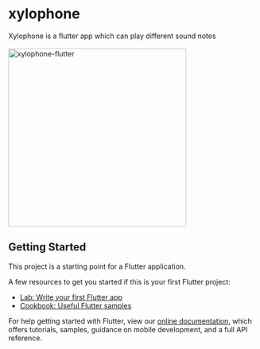 # xylophone

Xylophone is a flutter app which can play different sound notes<br>
<br>
<img width="358" alt="xylophone-flutter" src="https://user-images.githubusercontent.com/43815519/124586219-d0c35680-de73-11eb-8e46-c90083f3fdac.png">


## Getting Started

This project is a starting point for a Flutter application.

A few resources to get you started if this is your first Flutter project:

- [Lab: Write your first Flutter app](https://flutter.dev/docs/get-started/codelab)
- [Cookbook: Useful Flutter samples](https://flutter.dev/docs/cookbook)

For help getting started with Flutter, view our
[online documentation](https://flutter.dev/docs), which offers tutorials,
samples, guidance on mobile development, and a full API reference.
